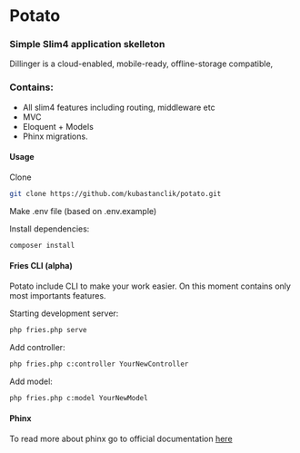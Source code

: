 # Potato
### Simple Slim4 application skelleton

Dillinger is a cloud-enabled, mobile-ready, offline-storage compatible,

### Contains:

- All slim4 features including routing, middleware etc
- MVC
- Eloquent + Models
- Phinx migrations.

#### Usage

Clone
```sh
git clone https://github.com/kubastanclik/potato.git
```

Make .env file (based on .env.example)

Install dependencies:
```sh
composer install
```

#### Fries CLI (alpha)
Potato include CLI to make your work easier. On this moment contains only most importants features.

Starting development server:
```sh
php fries.php serve
```

Add controller:
```sh
php fries.php c:controller YourNewController
```

Add model:
```sh
php fries.php c:model YourNewModel
```

#### Phinx
To read more about phinx go to official documentation [here](https://phinx.org/ "Phinx Documentation")



